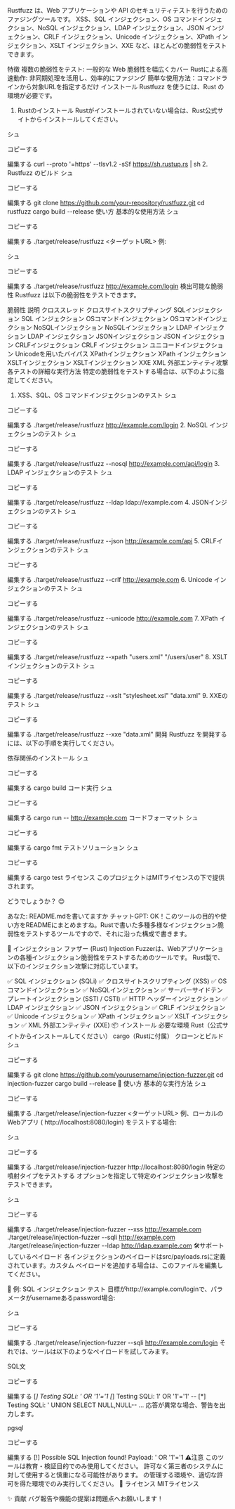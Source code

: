 
Rustfuzz は、Web アプリケーションや API のセキュリティテストを行うためのファジングツールです。
XSS、SQL インジェクション、OS コマンドインジェクション、NoSQL インジェクション、LDAP インジェクション、JSON インジェクション、CRLF インジェクション、Unicode インジェクション、XPath インジェクション、XSLT インジェクション、XXE など、ほとんどの脆弱性をテストできます。

特徴
複数の脆弱性をテスト: 一般的な Web 脆弱性を幅広くカバー
Rustによる高速動作: 非同期処理を活用し、効率的にファジング
簡単な使用方法：コマンドラインから対象URLを指定するだけ
インストール
Rustfuzz を使うには、Rust の環境が必要です。

1. Rustのインストール
Rustがインストールされていない場合は、Rust公式サイトからインストールしてください。

シュ

コピーする

編集する
curl --proto '=https' --tlsv1.2 -sSf https://sh.rustup.rs | sh
2. Rustfuzz のビルド
シュ

コピーする

編集する
git clone https://github.com/your-repository/rustfuzz.git
cd rustfuzz
cargo build --release
使い方
基本的な使用方法
シュ

コピーする

編集する
./target/release/rustfuzz <ターゲットURL>
例:

シュ

コピーする

編集する
./target/release/rustfuzz http://example.com/login
検出可能な脆弱性
Rustfuzz は以下の脆弱性をテストできます。

脆弱性	説明
クロススレッド	クロスサイトスクリプティング
SQLインジェクション	SQL インジェクション
OSコマンドインジェクション	OSコマンドインジェクション
NoSQLインジェクション	NoSQLインジェクション
LDAP インジェクション	LDAP インジェクション
JSONインジェクション	JSON インジェクション
CRLFインジェクション	CRLF インジェクション
ユニコードインジェクション	Unicodeを用いたバイパス
XPathインジェクション	XPath インジェクション
XSLTインジェクション	XSLTインジェクション
XXE	XML 外部エンティティ攻撃
各テストの詳細な実行方法
特定の脆弱性をテストする場合は、以下のように指定してください。

1. XSS、SQL、OS コマンドインジェクションのテスト
シュ

コピーする

編集する
./target/release/rustfuzz http://example.com/login
2. NoSQL インジェクションのテスト
シュ

コピーする

編集する
./target/release/rustfuzz --nosql http://example.com/api/login
3. LDAP インジェクションのテスト
シュ

コピーする

編集する
./target/release/rustfuzz --ldap ldap://example.com
4. JSONインジェクションのテスト
シュ

コピーする

編集する
./target/release/rustfuzz --json http://example.com/api
5. CRLFインジェクションのテスト
シュ

コピーする

編集する
./target/release/rustfuzz --crlf http://example.com
6. Unicode インジェクションのテスト
シュ

コピーする

編集する
./target/release/rustfuzz --unicode http://example.com
7. XPath インジェクションのテスト
シュ

コピーする

編集する
./target/release/rustfuzz --xpath "users.xml" "/users/user"
8. XSLT インジェクションのテスト
シュ

コピーする

編集する
./target/release/rustfuzz --xslt "stylesheet.xsl" "data.xml"
9. XXEのテスト
シュ

コピーする

編集する
./target/release/rustfuzz --xxe "data.xml"
開発
Rustfuzz を開発するには、以下の手順を実行してください。

依存関係のインストール
シュ

コピーする

編集する
cargo build
コード実行
シュ

コピーする

編集する
cargo run -- http://example.com
コードフォーマット
シュ

コピーする

編集する
cargo fmt
テストソリューション
シュ

コピーする

編集する
cargo test
ライセンス
このプロジェクトはMITライセンスの下で提供されます。

どうでしょうか？ 😊






あなた:
README.mdを書いてますか
チャットGPT:
OK！このツールの目的や使い方をREADMEにまとめますね。Rustで書いた多種多様なインジェクション脆弱性をテストするツールですので、それに沿った構成で書きます。

🚀 インジェクション ファザー (Rust)
Injection Fuzzerは、Webアプリケーションの各種インジェクション脆弱性をテストするためのツールです。
Rust製で、以下のインジェクション攻撃に対応しています。

✅ SQL インジェクション (SQLi)
✅ クロスサイトスクリプティング (XSS)
✅ OSコマンドインジェクション
✅ NoSQLインジェクション
✅ サーバーサイドテンプレートインジェクション (SSTI / CSTI)
✅ HTTP ヘッダーインジェクション
✅ LDAP インジェクション
✅ JSON インジェクション
✅ CRLF インジェクション
✅ Unicode インジェクション
✅ XPath インジェクション
✅ XSLT インジェクション
✅ XML 外部エンティティ (XXE)
📦 インストール
必要な環境
Rust（公式サイトからインストールしてください）
cargo（Rustに付属）
クローンとビルド
シュ

コピーする

編集する
git clone https://github.com/yourusername/injection-fuzzer.git
cd injection-fuzzer
cargo build --release
🚀 使い方
基本的な実行方法
シュ

コピーする

編集する
./target/release/injection-fuzzer <ターゲットURL>
例、ローカルのWebアプリ ( http://localhost:8080/login) をテストする場合:

シュ

コピーする

編集する
./target/release/injection-fuzzer http://localhost:8080/login
特定の噴射タイプをテストする
オプションを指定して特定のインジェクション攻撃をテストできます。

シュ

コピーする

編集する
./target/release/injection-fuzzer --xss http://example.com
./target/release/injection-fuzzer --sqli http://example.com
./target/release/injection-fuzzer --ldap http://ldap.example.com
🛠サポートしているペイロード
各インジェクションのペイロードはsrc/payloads.rsに定義されています。カスタム
ペイロードを追加する場合は、このファイルを編集してください。

📜 例: SQL インジェクション テスト
目標がhttp://example.com/loginで、パラメータがusernameあるpassword場合:

シュ

コピーする

編集する
./target/release/injection-fuzzer --sqli http://example.com/login
それでは、ツールは以下のようなペイロードを試してみます。

SQL文

コピーする

編集する
[*] Testing SQLi: ' OR '1'='1
[*] Testing SQLi: 1' OR '1'='1' --
[*] Testing SQLi: ' UNION SELECT NULL,NULL--
...
応答が異常な場合、警告を出力します。

pgsql

コピーする

編集する
[!] Possible SQL Injection found! Payload: ' OR '1'='1
⚠️注意
このツールは教育・検証目的でのみ使用してください。
許可なく第三者のシステムに対して使用すると慎重になる可能性があります。
の管理する環境や、適切な許可を得た環境でのみ実行してください。
📜 ライセンス
MITライセンス

✨ 貢献
バグ報告や機能の提案は問題点へお願いします！

